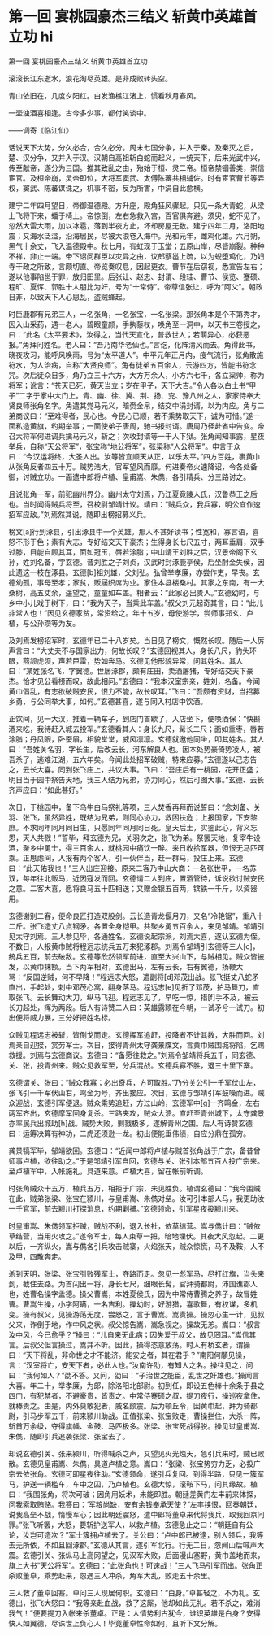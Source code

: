 # 第一回        宴桃园豪杰三结义 斩黄巾英雄首立功 hi

第一回        宴桃园豪杰三结义 斩黄巾英雄首立功


滚滚长江东逝水，浪花淘尽英雄。是非成败转头空。


青山依旧在，几度夕阳红。白发渔樵江渚上，惯看秋月春风。


一壶浊酒喜相逢。古今多少事，都付笑谈中。


——调寄《临江仙》


话说天下大势，分久必合，合久必分。周末七国分争，并入于秦。及秦灭之后，楚、汉分争，又并入于汉。汉朝自高祖斩白蛇而起义，一统天下，后来光武中兴，传至献帝，遂分为三国。推其致乱之由，殆始于桓、灵二帝。桓帝禁锢善类，崇信宦官。及桓帝崩，灵帝即位，大将军窦武、太傅陈蕃共相辅佐。时有宦官曹节等弄权，窦武、陈蕃谋诛之，机事不密，反为所害，中涓自此愈横。


建宁二年四月望日，帝御温德殿。方升座，殿角狂风骤起。只见一条大青蛇，从梁上飞将下来，蟠于椅上。帝惊倒，左右急救入宫，百官俱奔避。须臾，蛇不见了。忽然大雷大雨，加以冰雹，落到半夜方止，坏却房屋无数。建宁四年二月，洛阳地震；又海水泛溢，沿海居民，尽被大浪卷入海中。光和元年，雌鸡化雄。六月朔，黑气十余丈，飞入温德殿中。秋七月，有虹现于玉堂；五原山岸，尽皆崩裂。种种不祥，非止一端。帝下诏问群臣以灾异之由，议郎蔡邕上疏，以为蜺堕鸡化，乃妇寺干政之所致，言颇切直。帝览奏叹息，因起更衣。曹节在后窃视，悉宣告左右；遂以他事陷邕于罪，放归田里。后张让、赵忠、封谞、段珪、曹节、侯览、蹇硕、程旷、夏恽、郭胜十人朋比为奸，号为“十常侍”。帝尊信张让，呼为“阿父”。朝政日非，以致天下人心思乱，盗贼蜂起。


时巨鹿郡有兄弟三人，一名张角，一名张宝，一名张梁。那张角本是个不第秀才，因入山采药，遇一老人，碧眼童颜，手执藜杖，唤角至一洞中，以天书三卷授之，曰：“此名《太平要术》，汝得之，当代天宣化，普救世人；若萌异心，必获恶报。”角拜问姓名。老人曰：“吾乃南华老仙也。”言讫，化阵清风而去。角得此书，晓夜攻习，能呼风唤雨，号为“太平道人”。中平元年正月内，疫气流行，张角散施符水，为人治病，自称“大贤良师”。角有徒弟五百余人，云游四方，皆能书符念咒。次后徒众日多，角乃立三十六方，大方万余人，小方六七千，各立渠帅，称为将军；讹言：“苍天已死，黄天当立；岁在甲子，天下大吉。”令人各以白土书“甲子”二字于家中大门上。青、幽、徐、冀、荆、扬、兖、豫八州之人，家家侍奉大贤良师张角名字。角遣其党马元义，暗赍金帛，结交中涓封谞，以为内应。角与二弟商议曰：“至难得者，民心也。今民心已顺，若不乘势取天下，诚为可惜。”遂一面私造黄旗，约期举事；一面使弟子唐周，驰书报封谞。唐周乃径赴省中告变。帝召大将军何进调兵擒马元义，斩之；次收封谞等一干人下狱。张角闻知事露，星夜举兵，自称“天公将军”，张宝称“地公将军”，张梁称“人公将军”。申言于众曰：“今汉运将终，大圣人出。汝等皆宜顺天从正，以乐太平。”四方百姓，裹黄巾从张角反者四五十万。贼势浩大，官军望风而靡。何进奏帝火速降诏，令各处备御，讨贼立功。一面遣中郎将卢植、皇甫嵩、朱儁，各引精兵、分三路讨之。


且说张角一军，前犯幽州界分。幽州太守刘焉，乃江夏竟陵人氏，汉鲁恭王之后也。当时闻得贼兵将至，召校尉邹靖计议。靖曰：“贼兵众，我兵寡，明公宜作速招军应敌。”刘焉然其说，随即出榜招募义兵。


榜文[a]行到涿县，引出涿县中一个英雄。那人不甚好读书；性宽和，寡言语，喜怒不形于色；素有大志，专好结交天下豪杰；生得身长七尺五寸，两耳垂肩，双手过膝，目能自顾其耳，面如冠玉，唇若涂脂；中山靖王刘胜之后，汉景帝阁下玄孙，姓刘名备，字玄德。昔刘胜之子刘贞，汉武时封涿鹿亭侯，后坐酎金失侯，因此遗这一枝在涿县。玄德[b]祖刘雄，父刘弘。弘曾举孝廉，亦尝作吏，早丧。玄德幼孤，事母至孝；家贫，贩屦织席为业。家住本县楼桑村。其家之东南，有一大桑树，高五丈余，遥望之，童童如车盖。相者云：“此家必出贵人。”玄德幼时，与乡中小儿戏于树下，曰：“我为天子，当乘此车盖。”叔父刘元起奇其言，曰：“此儿非常人也！”因见玄德家贫，常资给之。年十五岁，母使游学，尝师事郑玄、卢植，与公孙瓒等为友。


及刘焉发榜招军时，玄德年已二十八岁矣。当日见了榜文，慨然长叹。随后一人厉声言曰：“大丈夫不与国家出力，何故长叹？”玄德回视其人，身长八尺，豹头环眼，燕颔虎须，声若巨雷，势如奔马。玄德见他形貌异常，问其姓名。其人曰：“某姓张名飞，字翼德。世居涿郡，颇有庄田，卖酒屠猪，专好结交天下豪杰。恰才见公看榜而叹，故此相问。”玄德曰：“我本汉室宗亲，姓刘，名备。今闻黄巾倡乱，有志欲破贼安民，恨力不能，故长叹耳。”飞曰：“吾颇有资财，当招募乡勇，与公同举大事，如何。”玄德甚喜，遂与同入村店中饮酒。


正饮间，见一大汉，推着一辆车子，到店门首歇了，入店坐下，便唤酒保：“快斟酒来吃，我待赶入城去投军。”玄德看其人：身长九尺，髯长二尺；面如重枣，唇若涂脂；丹凤眼，卧蚕眉，相貌堂堂，威风凛凛。玄德就邀他同坐，叩其姓名。其人曰：“吾姓关名羽，字长生，后改云长，河东解良人也。因本处势豪倚势凌人，被吾杀了，逃难江湖，五六年矣。今闻此处招军破贼，特来应募。”玄德遂以己志告之，云长大喜。同到张飞庄上，共议大事。飞曰：“吾庄后有一桃园，花开正盛；明日当于园中祭告天地，我三人结为兄弟，协力同心，然后可图大事。”玄德、云长齐声应曰：“如此甚好。”


次日，于桃园中，备下乌牛白马祭礼等项，三人焚香再拜而说誓曰：“念刘备、关羽、张飞，虽然异姓，既结为兄弟，则同心协力，救困扶危；上报国家，下安黎庶。不求同年同月同日生，只愿同年同月同日死。皇天后土，实鉴此心，背义忘恩，天人共戮！”誓毕，拜玄德为兄，关羽次之，张飞为弟。祭罢天地，复宰牛设酒，聚乡中勇士，得三百余人，就桃园中痛饮一醉。来日收拾军器，但恨无马匹可乘。正思虑间，人报有两个客人，引一伙伴当，赶一群马，投庄上来。玄德曰：“此天佑我也！”三人出庄迎接。原来二客乃中山大商：一名张世平，一名苏双，每年往北贩马，近因寇发而回。玄德请二人到庄，置酒管待，诉说欲讨贼安民之意。二客大喜，愿将良马五十匹相送；又赠金银五百两，镔铁一千斤，以资器用。


玄德谢别二客，便命良匠打造双股剑。云长造青龙偃月刀，又名“冷艳锯”，重八十二斤。张飞造丈八点钢矛。各置全身铠甲。共聚乡勇五百余人，来见邹靖。邹靖引见太守刘焉。三人参见毕，各通姓名。玄德说起宗派，刘焉大喜，遂认玄德为侄。不数日，人报黄巾贼将程远志统兵五万来犯涿郡。刘焉令邹靖引玄德等三人[c]，统兵五百，前去破敌。玄德等欣然领军前进，直至大兴山下，与贼相见。贼众皆披发，以黄巾抹额。当下两军相对，玄德出马，左有云长，右有翼德，扬鞭大骂：“反国逆贼，何不早降！”程远志大怒，遣副将[d]邓茂出战。张飞挺丈八蛇矛直出，手起处，刺中邓茂心窝，翻身落马。程远志[e]见折了邓茂，拍马舞刀，直取张飞。云长舞动大刀，纵马飞迎。程远志见了，早吃一惊，措[f]手不及，被云长刀起处，挥为两段。后人有诗赞二人曰：英雄露颖在今朝，一试矛兮一试刀。初出便将威力展，三分好把姓名标。


众贼见程远志被斩，皆倒戈而走。玄德挥军追赶，投降者不计其数，大胜而回。刘焉亲自迎接，赏劳军士。次日，接得青州太守龚景牒文，言黄巾贼围城将陷，乞赐救援。刘焉与玄德商议。玄德曰：“备愿往救之。”刘焉令邹靖将兵五千，同玄德、关、张，投青州来。贼众见救军至，分兵混战。玄德兵寡不胜，退三十里下寨。


玄德谓关、张曰：“贼众我寡；必出奇兵，方可取胜。”乃分关公引一千军伏山左，张飞引一千军伏山右，鸣金为号，齐出接应。次日，玄德与邹靖引军鼓噪而进。贼众迎战，玄德引军便退。贼众乘势追赶，方过山岭，玄德军中[g]一齐鸣金，左右两军齐出，玄德摩军回身复杀。三路夹攻，贼众大溃。直赶至青州城下，太守龚景亦率民兵出城助[h]战。贼势大败，剿戮极多，遂解青州之围。后人有诗赞玄德曰：运筹决算有神功，二虎还须逊一龙。初出便能垂伟绩，自应分鼎在孤穷。


龚景犒军毕，邹靖欲回。玄德曰：“近闻中郎将卢植与贼首张角战于广宗，备昔曾师事卢植，欲往助之。”于是邹靖引军自回，玄德与关、张引本部五百人投广宗来。至卢植军中，入帐施礼，具道来意。卢植大喜，留在帐前听调。


时张角贼众十五万，植兵五万，相拒于广宗，未见胜负。植谓玄德曰：“我今围贼在此，贼弟张梁、张宝在颍川，与皇甫嵩、朱儁对垒。汝可引本部人马，我更助汝一千官军，前去颍川打探消息，约期剿捕。”玄德领命，引军星夜投颍川来。


时皇甫嵩、朱儁领军拒贼，贼战不利，退入长社，依草结营。嵩与儁计曰：“贼依草结营，当用火攻之。”遂令军士，每人束草一把，暗地埋伏。其夜大风忽起。二更以后，一齐纵火，嵩与儁各引兵攻击贼寨，火焰张天，贼众惊慌，马不及鞍，人不及甲，四散奔走。


杀到天明，张梁、张宝引败残军士，夺路而走。忽见一彪军马，尽打红旗，当头来到，截住去路。为首闪出一将，身长七尺，细眼长髯，官拜骑都尉，沛国谯郡人也，姓曹名操字孟德。操父曹嵩，本姓夏侯氏，因为中常侍曹腾之养子，故冒姓曹。曹嵩生操，小字阿瞒，一名吉利。操幼时，好游猎，喜歌舞，有权谋，多机变。操有叔父，见操游荡无度，尝怒之，言于曹嵩。嵩责操。操忽心生一计，见叔父来，诈倒于地，作中风之状。叔父惊告嵩，嵩急视之。操故无恙。嵩曰：“叔言汝中风，今已愈乎？”操曰：“儿自来无此病；因失爱于叔父，故见罔耳。”嵩信其言。后叔父但言操过，嵩并不听。因此，操得恣意放荡。时人有桥玄者，谓操曰：“天下将乱，非命世之才不能济。能安之者，其在君乎？”南阳何顒见操，言：“汉室将亡，安天下者，必此人也。”汝南许劭，有知人之名。操往见之，问曰：“我何如人？”劭不答。又问，劭曰：“子治世之能臣，乱世之奸雄也。”操闻言大喜。年二十，举孝廉，为郎，除洛阳北部尉。初到任，即设五色棒十余条于县之四门，有犯禁者，不避豪贵，皆责之。中常侍蹇硕之叔，提刀夜行，操巡夜拿住，就棒责之。由是，内外莫敢犯者，威名颇震。后为顿丘令，因黄巾起，拜为骑都尉，引马步军五千，前来颍川助战。正值张梁、张宝败走，曹操拦住，大杀一阵，斩首万余级，夺得旗幡、金鼓、马匹极多。张梁、张宝死战得脱。操见过皇甫嵩、朱儁，随即引兵追袭张梁、张宝去了。


却说玄德引关、张来颍川，听得喊杀之声，又望见火光烛天，急引兵来时，贼已败散。玄德见皇甫嵩、朱儁，具道卢植之意。嵩曰：“张梁、张宝势穷力乏，必投广宗去依张角。玄德可即星夜往助。”玄德领命，遂引兵复回。到得半路，只见一簇军马，护送一辆槛车，车中之囚，乃卢植也。玄德大惊，滚鞍下马，问其缘故。植曰：“我围张角，将次可破；因角用妖术，未能即胜。朝廷差黄门左丰前来体探，问我索取贿赂。我答曰：‘军粮尚缺，安有余钱奉承天使？’左丰挟恨，回奏朝廷，说我高垒不战，惰慢军心；因此朝廷震怒，遣中郎将董卓来代将我兵，取我回京问罪。”张飞听罢，大怒，要斩护送军人，以救卢植。玄德急止之曰：“朝廷自有公论，汝岂可造次？”军士簇拥卢植去了。关公曰：“卢中郎已被逮，别人领兵，我等去无所依，不如且回涿郡。”玄德从其言，遂引军北行。行无二日，忽闻山后喊声大震。玄德引关、张纵马上高冈望之，见汉军大败，后面漫山塞野，黄巾盖地而来，旗上大书“天公将军”。玄德曰：“此张角也！可速战！”三人飞马引军而出。张角正杀败董卓，乘势赴来，忽遇三人冲杀，角军大乱，败走五十余里。


三人救了董卓回寨。卓问三人现居何职。玄德曰：“白身。”卓甚轻之，不为礼。玄德出，张飞大怒曰：“我等亲赴血战，救了这厮，他却如此无礼。若不杀之，难消我气！”便要提刀入帐来杀董卓。正是：人情势利古犹今，谁识英雄是白身？安得快人如翼德，尽诛世上负心人！毕竟董卓性命如何，且听下文分解。